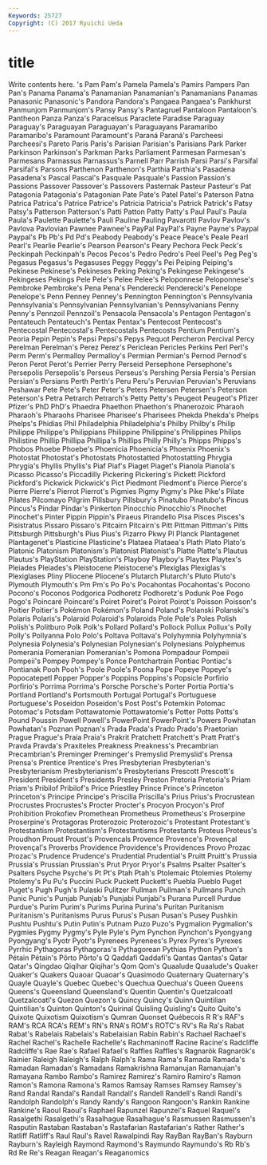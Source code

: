 ```yaml
---
Keywords: 25727 
Copyright: (C) 2017 Ryuichi Ueda
---
```


# title

Write contents here.
's Pam Pam's Pamela Pamela's Pamirs Pampers Pan Pan's Panama
Panama's Panamanian Panamanian's Panamanians Panamas Panasonic Panasonic's Pandora Pandora's Pangaea
Pangaea's Pankhurst Panmunjom Panmunjom's Pansy Pansy's Pantagruel Pantaloon Pantaloon's Pantheon
Panza Panza's Paracelsus Paraclete Paradise Paraguay Paraguay's Paraguayan Paraguayan's Paraguayans
Paramaribo Paramaribo's Paramount Paramount's Paraná Paraná's Parcheesi Parcheesi's Pareto Paris
Paris's Parisian Parisian's Parisians Park Parker Parkinson Parkinson's Parkman Parks
Parliament Parmesan Parmesan's Parmesans Parnassus Parnassus's Parnell Parr Parrish Parsi
Parsi's Parsifal Parsifal's Parsons Parthenon Parthenon's Parthia Parthia's Pasadena Pasadena's
Pascal Pascal's Pasquale Pasquale's Passion Passion's Passions Passover Passover's Passovers
Pasternak Pasteur Pasteur's Pat Patagonia Patagonia's Patagonian Pate Pate's Patel
Patel's Paterson Patna Patrica Patrica's Patrice Patrice's Patricia Patricia's Patrick
Patrick's Patsy Patsy's Patterson Patterson's Patti Patton Patty Patty's Paul
Paul's Paula Paula's Paulette Paulette's Pauli Pauline Pauling Pavarotti Pavlov
Pavlov's Pavlova Pavlovian Pawnee Pawnee's PayPal PayPal's Payne Payne's Paypal
Paypal's Pb Pb's Pd Pd's Peabody Peabody's Peace Peace's Peale
Pearl Pearl's Pearlie Pearlie's Pearson Pearson's Peary Pechora Peck Peck's
Peckinpah Peckinpah's Pecos Pecos's Pedro Pedro's Peel Peel's Peg Peg's
Pegasus Pegasus's Pegasuses Peggy Peggy's Pei Peiping Peiping's Pekinese Pekinese's
Pekineses Peking Peking's Pekingese Pekingese's Pekingeses Pekings Pele Pele's Pelee
Pelee's Peloponnese Peloponnese's Pembroke Pembroke's Pena Pena's Penderecki Penderecki's Penelope
Penelope's Penn Penney Penney's Pennington Pennington's Pennsylvania Pennsylvania's Pennsylvanian Pennsylvanian's
Pennsylvanians Penny Penny's Pennzoil Pennzoil's Pensacola Pensacola's Pentagon Pentagon's Pentateuch
Pentateuch's Pentax Pentax's Pentecost Pentecost's Pentecostal Pentecostal's Pentecostals Pentecosts Pentium
Pentium's Peoria Pepin Pepin's Pepsi Pepsi's Pepys Pequot Percheron Percival
Percy Perelman Perelman's Perez Perez's Periclean Pericles Perkins Perl Perl's
Perm Perm's Permalloy Permalloy's Permian Permian's Pernod Pernod's Peron Perot
Perot's Perrier Perry Perseid Persephone Persephone's Persepolis Persepolis's Perseus Perseus's
Pershing Persia Persia's Persian Persian's Persians Perth Perth's Peru Peru's
Peruvian Peruvian's Peruvians Peshawar Pete Pete's Peter Peter's Peters Petersen
Petersen's Peterson Peterson's Petra Petrarch Petrarch's Petty Petty's Peugeot Peugeot's
Pfizer Pfizer's PhD PhD's Phaedra Phaethon Phaethon's Phanerozoic Pharaoh Pharaoh's
Pharaohs Pharisee Pharisee's Pharisees Phekda Phekda's Phelps Phelps's Phidias Phil
Philadelphia Philadelphia's Philby Philby's Philip Philippe Philippe's Philippians Philippine Philippine's
Philippines Philips Philistine Phillip Phillipa Phillipa's Phillips Philly Philly's Phipps
Phipps's Phobos Phoebe Phoebe's Phoenicia Phoenicia's Phoenix Phoenix's Photostat Photostat's
Photostats Photostatted Photostatting Phrygia Phrygia's Phyllis Phyllis's Piaf Piaf's Piaget
Piaget's Pianola Pianola's Picasso Picasso's Piccadilly Pickering Pickering's Pickett Pickford
Pickford's Pickwick Pickwick's Pict Piedmont Piedmont's Pierce Pierce's Pierre Pierre's
Pierrot Pierrot's Pigmies Pigmy Pigmy's Pike Pike's Pilate Pilates Pilcomayo
Pilgrim Pillsbury Pillsbury's Pinatubo Pinatubo's Pincus Pincus's Pindar Pindar's Pinkerton
Pinocchio Pinocchio's Pinochet Pinochet's Pinter Pippin Pippin's Piraeus Pirandello Pisa
Pisces Pisces's Pisistratus Pissaro Pissaro's Pitcairn Pitcairn's Pitt Pittman Pittman's
Pitts Pittsburgh Pittsburgh's Pius Pius's Pizarro Pkwy Pl Planck Plantagenet
Plantagenet's Plasticine Plasticine's Plataea Plataea's Plath Plato Plato's Platonic Platonism
Platonism's Platonist Platonist's Platte Platte's Plautus Plautus's PlayStation PlayStation's Playboy
Playboy's Playtex Playtex's Pleiades Pleiades's Pleistocene Pleistocene's Plexiglas Plexiglas's Plexiglases
Pliny Pliocene Pliocene's Plutarch Plutarch's Pluto Pluto's Plymouth Plymouth's Pm
Pm's Po Po's Pocahontas Pocahontas's Pocono Pocono's Poconos Podgorica Podhoretz
Podhoretz's Podunk Poe Pogo Pogo's Poincaré Poincaré's Poiret Poiret's Poirot
Poirot's Poisson Poisson's Poitier Poitier's Pokémon Pokémon's Poland Poland's Polanski
Polanski's Polaris Polaris's Polaroid Polaroid's Polaroids Pole Pole's Poles Polish
Polish's Politburo Polk Polk's Pollard Pollard's Pollock Pollux Pollux's Polly
Polly's Pollyanna Polo Polo's Poltava Poltava's Polyhymnia Polyhymnia's Polynesia Polynesia's
Polynesian Polynesian's Polynesians Polyphemus Pomerania Pomeranian Pomeranian's Pomona Pompadour Pompeii
Pompeii's Pompey Pompey's Ponce Pontchartrain Pontiac Pontiac's Pontianak Pooh Pooh's
Poole Poole's Poona Pope Popeye Popeye's Popocatepetl Popper Popper's Poppins
Poppins's Popsicle Porfirio Porfirio's Porrima Porrima's Porsche Porsche's Porter Portia
Portia's Portland Portland's Portsmouth Portugal Portugal's Portuguese Portuguese's Poseidon Poseidon's
Post Post's Potemkin Potomac Potomac's Potsdam Pottawatomie Pottawatomie's Potter Potts
Potts's Pound Poussin Powell Powell's PowerPoint PowerPoint's Powers Powhatan Powhatan's
Poznan Poznan's Prada Prada's Prado Prado's Praetorian Prague Prague's Praia
Praia's Prakrit Pratchett Pratchett's Pratt Pratt's Pravda Pravda's Praxiteles Preakness
Preakness's Precambrian Precambrian's Preminger Preminger's Premyslid Premyslid's Prensa Prensa's Prentice
Prentice's Pres Presbyterian Presbyterian's Presbyterianism Presbyterianism's Presbyterians Prescott Prescott's President
President's Presidents Presley Preston Pretoria Pretoria's Priam Priam's Pribilof Pribilof's
Price Priestley Prince Prince's Princeton Princeton's Principe Principe's Priscilla Priscilla's
Prius Prius's Procrustean Procrustes Procrustes's Procter Procter's Procyon Procyon's Prof
Prohibition Prokofiev Promethean Prometheus Prometheus's Proserpine Proserpine's Protagoras Proterozoic Proterozoic's
Protestant Protestant's Protestantism Protestantism's Protestantisms Protestants Proteus Proteus's Proudhon Proust
Proust's Provencals Provence Provence's Provençal Provençal's Proverbs Providence Providence's Providences
Provo Prozac Prozac's Prudence Prudence's Prudential Prudential's Pruitt Pruitt's Prussia
Prussia's Prussian Prussian's Prut Pryor Pryor's Psalms Psalter Psalter's Psalters
Psyche Psyche's Pt Pt's Ptah Ptah's Ptolemaic Ptolemies Ptolemy Ptolemy's
Pu Pu's Puccini Puck Puckett Puckett's Puebla Pueblo Puget Puget's
Pugh Pugh's Pulaski Pulitzer Pullman Pullman's Pullmans Punch Punic Punic's
Punjab Punjab's Punjabi Punjabi's Purana Purcell Purdue Purdue's Purim Purim's
Purims Purina Purina's Puritan Puritanism Puritanism's Puritanisms Purus Purus's Pusan
Pusan's Pusey Pushkin Pushtu Pushtu's Putin Putin's Putnam Puzo Puzo's
Pygmalion Pygmalion's Pygmies Pygmy Pygmy's Pyle Pyle's Pym Pynchon Pynchon's
Pyongyang Pyongyang's Pyotr Pyotr's Pyrenees Pyrenees's Pyrex Pyrex's Pyrexes Pyrrhic
Pythagoras Pythagoras's Pythagorean Pythias Python Python's Pétain Pétain's Pôrto Pôrto's
Q Qaddafi Qaddafi's Qantas Qantas's Qatar Qatar's Qingdao Qiqihar Qiqihar's
Qom Qom's Quaalude Quaalude's Quaker Quaker's Quakers Quaoar Quaoar's Quasimodo
Quaternary Quaternary's Quayle Quayle's Quebec Quebec's Quechua Quechua's Queen Queens
Queens's Queensland Queensland's Quentin Quentin's Quetzalcoatl Quetzalcoatl's Quezon Quezon's Quincy
Quincy's Quinn Quintilian Quintilian's Quinton Quinton's Quirinal Quisling Quisling's Quito
Quito's Quixote Quixotism Quixotism's Qumran Quonset Québecois R R's RAF's
RAM's RCA RCA's REM's RN's RNA's ROM's ROTC's RV's Ra
Ra's Rabat Rabat's Rabelais Rabelais's Rabelaisian Rabin Rabin's Rachael Rachael's
Rachel Rachel's Rachelle Rachelle's Rachmaninoff Racine Racine's Radcliffe Radcliffe's Rae
Rae's Rafael Rafael's Raffles Raffles's Ragnarök Ragnarök's Rainier Raleigh Raleigh's
Ralph Ralph's Rama Rama's Ramada Ramada's Ramadan Ramadan's Ramadans Ramakrishna
Ramanujan Ramanujan's Ramayana Rambo Rambo's Ramirez Ramirez's Ramiro Ramiro's Ramon
Ramon's Ramona Ramona's Ramos Ramsay Ramses Ramsey Ramsey's Rand Randal
Randal's Randall Randall's Randell Randell's Randi Randi's Randolph Randolph's Randy
Randy's Rangoon Rangoon's Rankin Rankine Rankine's Raoul Raoul's Raphael Rapunzel
Rapunzel's Raquel Raquel's Rasalgethi Rasalgethi's Rasalhague Rasalhague's Rasmussen Rasmussen's Rasputin
Rastaban Rastaban's Rastafarian Rastafarian's Rather Rather's Ratliff Ratliff's Raul Raul's
Ravel Rawalpindi Ray RayBan RayBan's Rayburn Rayburn's Rayleigh Raymond Raymond's
Raymundo Raymundo's Rb Rb's Rd Re Re's Reagan Reagan's Reaganomics
